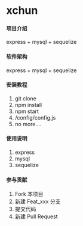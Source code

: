 # xchun

#### 项目介绍
express + mysql + sequelize 

#### 软件架构
express + mysql + sequelize


#### 安装教程

1. git clone
2. npm install
2. npm start
4. /config/config.js
5. no more....

#### 使用说明

1. express
2. mysql
3. sequelize

#### 参与贡献

1. Fork 本项目
2. 新建 Feat_xxx 分支
3. 提交代码
4. 新建 Pull Request
